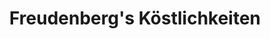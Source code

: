 ---
title: "Freudenberg's Köstlichkeiten"
url: /grossenhain/freudenbergs-koestlichkeiten/
shop: Feinkost
---